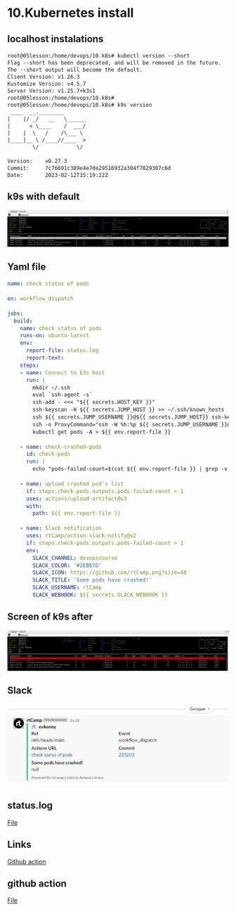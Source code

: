 # 10.Kubernetes install

## localhost instalations

```bush
root@05lesson:/home/devops/10.k8s# kubectl version --short
Flag --short has been deprecated, and will be removed in the future. The --short output will become the default.
Client Version: v1.26.3
Kustomize Version: v4.5.7
Server Version: v1.25.7+k3s1
root@05lesson:/home/devops/10.k8s#
root@05lesson:/home/devops/10.k8s# k9s version
 ____  __.________
|    |/ _/   __   \______
|      < \____    /  ___/
|    |  \   /    /\___ \
|____|__ \ /____//____  >
        \/            \/

Version:    v0.27.3
Commit:     7c76691c389e4e7de29516932a304f7029307c6d
Date:       2023-02-12T15:19:22Z
```

## k9s with default

![Screen1](k9s_1.PNG)

## Yaml file

```yaml
name: check status of pods

on: workflow_dispatch

jobs:
  build:
    name: check status of pods
    runs-on: ubuntu-latest
    env:
      report-file: status.log
      report-text:
    steps:
    - name: Connect to k3s host
      run: |
        mkdir ~/.ssh
        eval `ssh-agent -s`
        ssh-add - <<< "${{ secrets.HOST_KEY }}" 
        ssh-keyscan -H ${{ secrets.JUMP_HOST }} >> ~/.ssh/known_hosts
        ssh ${{ secrets.JUMP_USERNAME }}@${{ secrets.JUMP_HOST}} ssh-keyscan ${{ secrets.HOST }} >> ~/.ssh/known_hosts
        ssh -o ProxyCommand="ssh -W %h:%p ${{ secrets.JUMP_USERNAME }}@${{ secrets.JUMP_HOST }}" ${{ secrets.USERNAME }}@${{ secrets.HOST }} \
        kubectl get pods -A > ${{ env.report-file }} 

    - name: check-crashed-pods
      id: check-pods
      run: |
        echo "pods-failed-count=$(cat ${{ env.report-file }} | grep -v Running | wc -l)" >> $GITHUB_OUTPUT

    - name: upload crashed pod's list
      if: steps.check-pods.outputs.pods-failed-count > 1
      uses: actions/upload-artifact@v3
      with:
        path: ${{ env.report-file }}

    - name: Slack notification
      uses: rtCamp/action-slack-notify@v2
      if: steps.check-pods.outputs.pods-failed-count > 1
      env:
        SLACK_CHANNEL: devopscourse
        SLACK_COLOR: '#2EB67D'
        SLACK_ICON: https://github.com/rtCamp.png?size=48
        SLACK_TITLE: 'Some pods have crashed!'
        SLACK_USERNAME: rtCamp
        SLACK_WEBHOOK: ${{ secrets.SLACK_WEBHOOK }}
```

## Screen of k9s after

![Screen2](k9s_2.PNG)

## Slack

![Slack](slack.PNG)

## status.log

[File](status.log)

## Links

[Github action](https://github.com/evkenny/09.Kube/actions/runs/4553440251)

## github action

[File](k9s_action.yaml)